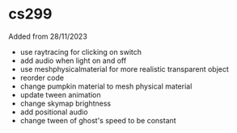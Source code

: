 # cs299
Added from 28/11/2023
- use raytracing for clicking on switch
- add audio when light on and off
- use meshphysicalmaterial for more realistic transparent object
- reorder code
- change pumpkin material to mesh physical material
- update tween animation 
- change skymap brightness
- add positional audio 
- change tween of ghost's speed to be constant
